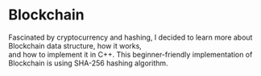 # Blockchain
Fascinated by cryptocurrency and hashing, I decided to learn more about Blockchain data structure, how it works,<br>
and how to implement it in C++. This beginner-friendly implementation of Blockchain is using SHA-256 hashing algorithm.
